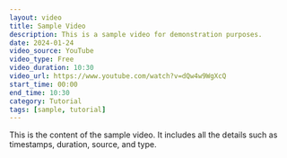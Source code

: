 ```yaml
---
layout: video
title: Sample Video
description: This is a sample video for demonstration purposes.
date: 2024-01-24
video_source: YouTube
video_type: Free
video_duration: 10:30
video_url: https://www.youtube.com/watch?v=dQw4w9WgXcQ
start_time: 00:00
end_time: 10:30
category: Tutorial
tags: [sample, tutorial]
---
```


This is the content of the sample video. It includes all the details such as timestamps, duration, source, and type.
